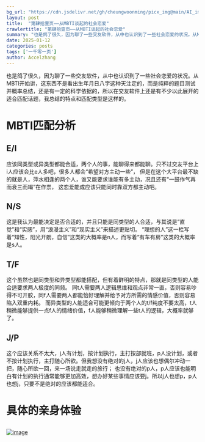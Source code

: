 ```yaml
---
bg_url: "https://cdn.jsdelivr.net/gh/cheungwoonming/picx_img@main/AI_img/AI-image-055.jpg"
layout: post
title:  "第肆拾壹页——从MBTI谈起的社会恋爱"
crawlertitle: "第肆拾壹页——从MBTI谈起的社会恋爱"
summary: "也是鸽了很久，因为聊了一些交友软件，从中也认识到了一些社会恋爱的状况。从MBTI开始讲，这东西不是看出生年月日八字这种天注定的，而是纯粹的题目测试并概率总结，还是有一定的科学依据的，所以在交友软件上还是有不少以此展开的适合匹配话题，我总结的特点和匹配类型是这样的..."
date: 2025-01-12
categories: posts
tags: ['一千零一页']
author: Accelzhang
---
```


也是鸽了很久，因为聊了一些交友软件，从中也认识到了一些社会恋爱的状况。从MBTI开始讲，这东西不是看出生年月日八字这种天注定的，而是纯粹的题目测试并概率总结，还是有一定的科学依据的，所以在交友软件上还是有不少以此展开的适合匹配话题，我总结的特点和匹配类型是这样的。

# MBTI匹配分析

## E/I
应该同类型或异类型都能合适，两个人的事，能聊得来都能聊。只不过交友平台上i人应该会比e人多吧，很多人都会“希望对方主动一些”，
但是在这个大平台最不缺的就是人，萍水相逢的两个人，谁又能要求谁能有多主动，况且还有“一鼓作气再而衰三而竭”在作祟，
这恋爱能成应该只能同时靠双方都主动吧。

## N/S
这是我认为最能决定是否合适的，并且只能是同类型的人合适，与其说是“直觉”和“实感”，用“浪漫主义”和“现实主义”来描述更贴切。
“理想的人”这一栏写着“知性，阳光开朗，自信”这类的大概率是n人，而写着“有车有房”这类的大概率是s人。

## T/F
这个虽然也是同类型和异类型都能搭配，但有着鲜明的特点，那就是同类型的人能合适要求两人极度的同频。
同t人需要两人逻辑思维和观点非常一直，否则容易吵得不可开胶，同f人需要两人都能恰好理解并给予对方所需的情感价值，否则容易陷入双重内耗。
而异类型的人能适合可能更倾向于两个人的t/f纯度不要太高，t人稍微能够提供一点f人的情绪价值，f人能够稍微理解一些t人的逻辑，大概率就够了。

## J/P
这个应该关系不太大，j人有计划，按计划执行，主打按部就班，p人没计划，或者不按计划执行，主打随心所欲。但我想没有绝对的j人，j人应该也想偶尔冲动一把，随心所欲一回，来一场说走就走的旅行；
也没有绝对的p人，p人应该也能明白有计划的执行通常能够更加高效，想办好某些事情应该要j。所以j人也想p，p人也想j，只要不是绝对的应该都能适合。

# 具体的亲身体验

##


[![image](https://cdn.jsdelivr.net/gh/cheungwoonming/picx_img@main/AI_img/AI-image-055.jpg)](https://cdn.jsdelivr.net/gh/cheungwoonming/picx_img@main/AI_img/AI-image-055.jpg)
